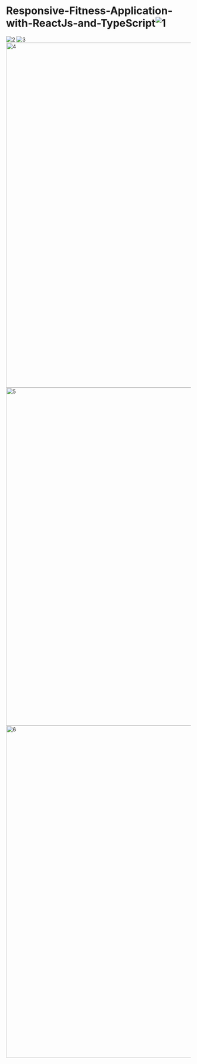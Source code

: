 # Responsive-Fitness-Application-with-ReactJs-and-TypeScript![1](https://user-images.githubusercontent.com/99664429/224557381-fb232d19-ff2f-46dd-842d-20696e008108.png)
![2](https://user-images.githubusercontent.com/99664429/224557383-c5dae0bd-0872-4c23-8296-9eb889669cdb.png)
![3](https://user-images.githubusercontent.com/99664429/224557385-b51016f5-cee8-4445-8b1a-12b2db1e815a.png)
<img width="941" alt="4" src="https://user-images.githubusercontent.com/99664429/224557388-621495e3-cd59-4139-a6ab-b234d2bd3074.png">
<img width="922" alt="5" src="https://user-images.githubusercontent.com/99664429/224557391-fd6a0e88-e514-46df-a83a-024e285fcc6e.png">
<img width="906" alt="6" src="https://user-images.githubusercontent.com/99664429/224557392-cac0f252-747d-4317-9208-fe989dbfceac.png">
